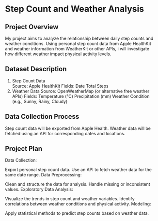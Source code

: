 # Step Count and Weather Analysis <br>
## Project Overview <br>
My project aims to analyze the relationship between daily step counts and weather conditions. Using personal step count data from Apple HealthKit and weather information from WeatherKit or other APIs, i will investigate how different weather impact physical activity levels. <br>

## Dataset Description <br>
1. Step Count Data <br>
Source: Apple HealthKit
Fields:
Date
Total Steps
2. Weather Data
Source: OpenWeatherMap (or alternative free weather APIs)
Fields:
Temperature (°C)
Precipitation (mm)
Weather Condition (e.g., Sunny, Rainy, Cloudy)
## Data Collection Process
Step count data will be exported from Apple Health.
Weather data will be fetched using an API for corresponding dates and locations.
## Project Plan
Data Collection:

Export personal step count data.
Use an API to fetch weather data for the same date range.
Data Preprocessing:

Clean and structure the data for analysis.
Handle missing or inconsistent values.
Exploratory Data Analysis:

Visualize the trends in step count and weather variables.
Identify correlations between weather conditions and physical activity.
Modeling:

Apply statistical methods to predict step counts based on weather data.
